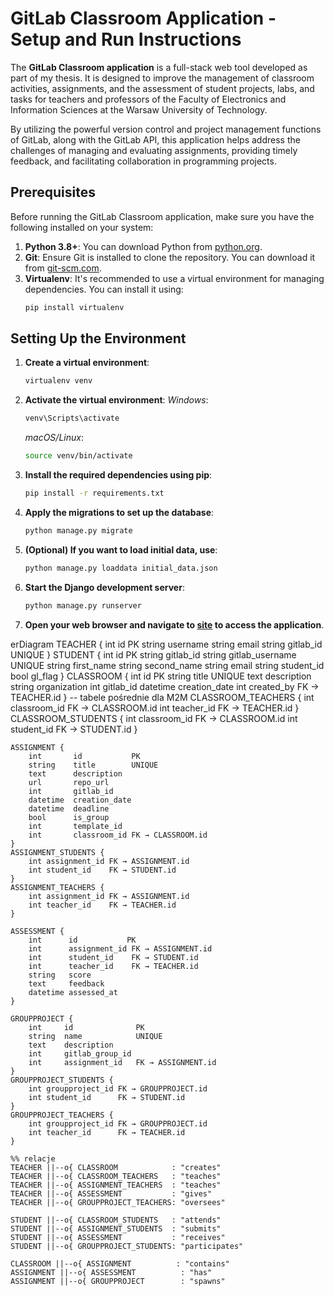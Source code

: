 # GitLab Classroom Application - Setup and Run Instructions

The **GitLab Classroom application** is a full-stack web tool developed as part of my thesis. It is designed to improve the management of classroom activities, assignments, and the assessment of student projects, labs, and tasks for teachers and professors of the Faculty of Electronics and Information Sciences at the Warsaw University of Technology.

By utilizing the powerful version control and project management functions of GitLab, along with the GitLab API, this application helps address the challenges of managing and evaluating assignments, providing timely feedback, and facilitating collaboration in programming projects.

## Prerequisites

Before running the GitLab Classroom application, make sure you have the following installed on your system:

1. **Python 3.8+**: You can download Python from [python.org](https://www.python.org/downloads/).
2. **Git**: Ensure Git is installed to clone the repository. You can download it from [git-scm.com](https://git-scm.com/downloads).
3. **Virtualenv**: It's recommended to use a virtual environment for managing dependencies. You can install it using:
   ```bash
   pip install virtualenv
   ```
## Setting Up the Environment

1. **Create a virtual environment**:
   ```bash
   virtualenv venv
   ```
3. **Activate the virtual environment**:
   *Windows*:
   ```bash
   venv\Scripts\activate
   ```
   *macOS/Linux*:
   ```bash
   source venv/bin/activate
   ```
5. **Install the required dependencies using pip**:
   ```bash
   pip install -r requirements.txt
   ```
7. **Apply the migrations to set up the database**:
   ```bash
   python manage.py migrate
   ```
10. **(Optional) If you want to load initial data, use**:
    ```bash
    python manage.py loaddata initial_data.json
    ```
12. **Start the Django development server**:
    ```bash
    python manage.py runserver
    ```
14. **Open your web browser and navigate to [site](http://127.0.0.1:8000/) to access the application**.

erDiagram
    TEACHER {
        int     id           PK
        string  username
        string  email
        string  gitlab_id    UNIQUE
    }
    STUDENT {
        int     id           PK
        string  gitlab_id
        string  gitlab_username  UNIQUE
        string  first_name
        string  second_name
        string  email
        string  student_id
        bool    gl_flag
    }
    CLASSROOM {
        int       id           PK
        string    title        UNIQUE
        text      description
        string    organization
        int       gitlab_id
        datetime  creation_date
        int       created_by   FK → TEACHER.id
    }
    -- tabele pośrednie dla M2M
    CLASSROOM_TEACHERS {
        int classroom_id  FK → CLASSROOM.id
        int teacher_id    FK → TEACHER.id
    }
    CLASSROOM_STUDENTS {
        int classroom_id  FK → CLASSROOM.id
        int student_id    FK → STUDENT.id
    }

    ASSIGNMENT {
        int       id           PK
        string    title        UNIQUE
        text      description
        url       repo_url
        int       gitlab_id
        datetime  creation_date
        datetime  deadline
        bool      is_group
        int       template_id
        int       classroom_id FK → CLASSROOM.id
    }
    ASSIGNMENT_STUDENTS {
        int assignment_id FK → ASSIGNMENT.id
        int student_id    FK → STUDENT.id
    }
    ASSIGNMENT_TEACHERS {
        int assignment_id FK → ASSIGNMENT.id
        int teacher_id    FK → TEACHER.id
    }

    ASSESSMENT {
        int      id           PK
        int      assignment_id FK → ASSIGNMENT.id
        int      student_id    FK → STUDENT.id
        int      teacher_id    FK → TEACHER.id
        string   score
        text     feedback
        datetime assessed_at
    }

    GROUPPROJECT {
        int     id              PK
        string  name            UNIQUE
        text    description
        int     gitlab_group_id
        int     assignment_id   FK → ASSIGNMENT.id
    }
    GROUPPROJECT_STUDENTS {
        int groupproject_id FK → GROUPPROJECT.id
        int student_id      FK → STUDENT.id
    }
    GROUPPROJECT_TEACHERS {
        int groupproject_id FK → GROUPPROJECT.id
        int teacher_id      FK → TEACHER.id
    }

    %% relacje
    TEACHER ||--o{ CLASSROOM            : "creates"
    TEACHER ||--o{ CLASSROOM_TEACHERS   : "teaches"
    TEACHER ||--o{ ASSIGNMENT_TEACHERS  : "teaches"
    TEACHER ||--o{ ASSESSMENT           : "gives"
    TEACHER ||--o{ GROUPPROJECT_TEACHERS: "oversees"

    STUDENT ||--o{ CLASSROOM_STUDENTS   : "attends"
    STUDENT ||--o{ ASSIGNMENT_STUDENTS  : "submits"
    STUDENT ||--o{ ASSESSMENT           : "receives"
    STUDENT ||--o{ GROUPPROJECT_STUDENTS: "participates"

    CLASSROOM ||--o{ ASSIGNMENT          : "contains"
    ASSIGNMENT ||--o{ ASSESSMENT          : "has"
    ASSIGNMENT ||--o{ GROUPPROJECT        : "spawns"

